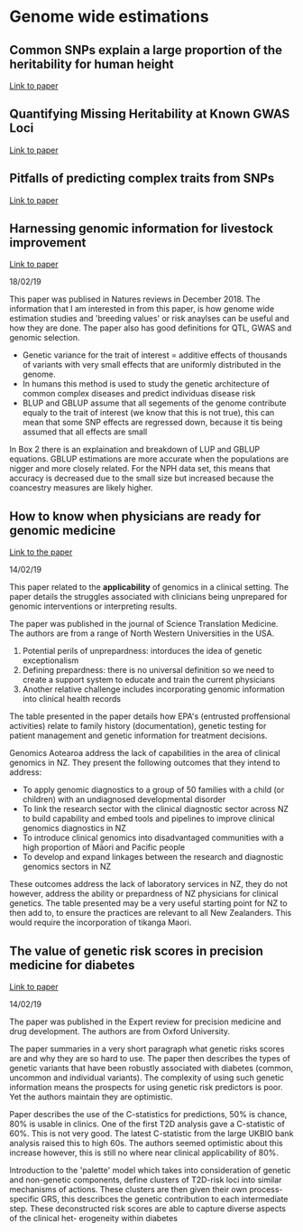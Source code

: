 
# Genome wide estimations 

## Common SNPs explain a large proportion of the heritability for human height

[Link to paper](https://www.nature.com/articles/ng.608)

## Quantifying Missing Heritability at Known GWAS Loci

[Link to paper](https://journals.plos.org/plosgenetics/article?id=10.1371/journal.pgen.1003993)

## Pitfalls of predicting complex traits from SNPs

[Link to paper](https://www.nature.com/articles/nrg3457)

## Harnessing genomic information for livestock improvement 

[Link to paper](https://www.nature.com/articles/s41576-018-0082-2) 

18/02/19 

This paper was publised in Natures reviews in December 2018.  The information that I am interested in from this paper, is how genome wide estimation studies and 'breeding values' or risk anaylses can be useful and how they are done.  The paper also has good definitions for QTL, GWAS and genomic selection.  
* Genetic variance for the trait of interest = additive effects of thousands of variants with very small effects that are uniformly distributed in the genome.  
* In humans this method is used to study the genetic architecture of common complex diseases and predict individuas disease risk 
* BLUP and GBLUP assume that all segements of the genome contribute equaly to the trait of interest (we know that this is not true), this can mean that some SNP effects are regressed down, because it tis being assumed that all effects are small 

In Box 2 there is an explaination and breakdown of LUP and GBLUP equations.  GBLUP estimations are more accurate when the populations are nigger and more closely related.  For the NPH data set, this means that accuracy is decreased due to the small size but increased because the coancestry measures are likely higher. 


## How to know when physicians are ready for genomic medicine

[Link to the paper](http://stm.sciencemag.org/content/7/287/287fs19.short) 

14/02/19 

This paper related to the **applicability** of genomics in a clinical setting.  The paper details the struggles associated with clinicians being unprepared for genomic interventions or interpreting results.  

The paper was published in the journal of Science Translation Medicine. The authors are from a range of North Western Universities in the USA.  
1. Potential perils of unprepardness: intorduces the idea of genetic exceptionalism 
1. Defining prepardness: there is no universal definition so we need to create a support system to educate and train the 
current physicians 
1. Another relative challenge includes incorporating genomic information into clinical health records 

The table presented in the paper details how EPA's (entrusted proffensional activities) relate to family history (documentation), genetic testing for patient management and genetic information for treatment decisions.  

Genomics Aotearoa address the lack of capabilities in the area of clinical genomics in NZ.  They present the following outcomes that they intend to address: 
* To apply genomic diagnostics to a group of 50 families with a child (or children) with an undiagnosed developmental disorder
* To link the research sector with the clinical diagnostic sector across NZ to build capability and embed tools and pipelines to improve clinical genomics diagnostics in NZ
* To introduce clinical genomics into disadvantaged communities with a high proportion of Māori and Pacific people
* To develop and expand linkages between the research and diagnostic genomics sectors in NZ

These outcomes address the lack of laboratory services in NZ, they do not however, address the ability or prepardness of NZ physicians for clinical genetics.  The table presented may be a very useful starting point for NZ to then add to, to ensure the practices are relevant to all New Zealanders.  This would require the incorporation of tikanga Maori.  


## The value of genetic risk scores in precision medicine for diabetes

[Link to paper](https://www.tandfonline.com/doi/abs/10.1080/23808993.2018.1510732) 

14/02/19

The paper was published in the Expert review for precision medicine and drug development.  The authors are from Oxford University.  

The paper summaries in a very short paragraph what genetic risks scores are and why they are so hard to use.  The paper then describes the types of genetic variants that have been robustly associated with diabetes (common, uncommon and individual variants).  The complexity of using such genetic information means the prospects for using genetic risk predictors is poor.  Yet the authors maintain they are optimistic. 

Paper describes the use of the C-statistics for predictions, 50% is chance, 80% is usable in clinics.  One of the first T2D analysis gave a C-statistic of 60%.  This is not very good.  The latest C-statistic from the large UKBIO bank analysis raised this to high 60s.  The authors seemed optimistic about this increase however, this is still no where near clinical applicability of 80%.  

Introduction to the 'palette' model which takes into consideration of genetic and non-genetic components, define clusters of T2D-risk loci into similar mechanisms of actions.  These clusters are then given their own process-specific GRS, this describces the genetic contribution to each intermediate step.  These deconstructed risk scores are able to capture diverse aspects of the clinical het- erogeneity within diabetes
